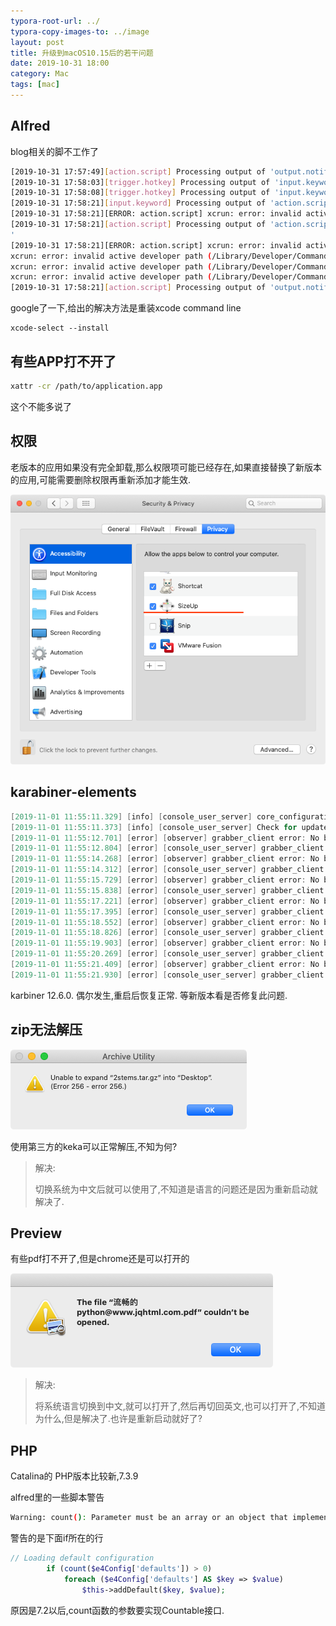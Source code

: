 ```yaml
---
typora-root-url: ../
typora-copy-images-to: ../image
layout: post
title: 升级到macOS10.15后的若干问题
date: 2019-10-31 18:00
category: Mac
tags: [mac]
---
```




## Alfred

blog相关的脚不工作了

```sh
[2019-10-31 17:57:49][action.script] Processing output of 'output.notification' with arg ''
[2019-10-31 17:58:03][trigger.hotkey] Processing output of 'input.keyword' with arg ''
[2019-10-31 17:58:08][trigger.hotkey] Processing output of 'input.keyword' with arg ''
[2019-10-31 17:58:21][input.keyword] Processing output of 'action.script' with arg '关键时候能救命 'xattr -cr /path/to/application.app''
[2019-10-31 17:58:21][ERROR: action.script] xcrun: error: invalid active developer path (/Library/Developer/CommandLineTools), missing xcrun at: /Library/Developer/CommandLineTools/usr/bin/xcrun
[2019-10-31 17:58:21][action.script] Processing output of 'action.script' with arg 'git pull error:
'
[2019-10-31 17:58:21][ERROR: action.script] xcrun: error: invalid active developer path (/Library/Developer/CommandLineTools), missing xcrun at: /Library/Developer/CommandLineTools/usr/bin/xcrun
xcrun: error: invalid active developer path (/Library/Developer/CommandLineTools), missing xcrun at: /Library/Developer/CommandLineTools/usr/bin/xcrun
xcrun: error: invalid active developer path (/Library/Developer/CommandLineTools), missing xcrun at: /Library/Developer/CommandLineTools/usr/bin/xcrun
xcrun: error: invalid active developer path (/Library/Developer/CommandLineTools), missing xcrun at: /Library/Developer/CommandLineTools/usr/bin/xcrun
[2019-10-31 17:58:21][action.script] Processing output of 'output.notification' with arg ''
```

google了一下,给出的解决方法是重装xcode command line

```
xcode-select --install
```



## 有些APP打不开了

```sh
xattr -cr /path/to/application.app
```

这个不能多说了



## 权限

老版本的应用如果没有完全卸载,那么权限项可能已经存在,如果直接替换了新版本的应用,可能需要删除权限再重新添加才能生效.

![screenshot_2019_1101_1224_13](/image/screenshot_2019_1101_1224_13.png)



## karabiner-elements

```verilog
[2019-11-01 11:55:11.329] [info] [console_user_server] core_configuration is updated.
[2019-11-01 11:55:11.373] [info] [console_user_server] Check for updates...
[2019-11-01 11:55:12.701] [error] [observer] grabber_client error: No buffer space available
[2019-11-01 11:55:12.804] [error] [console_user_server] grabber_client error: No buffer space available
[2019-11-01 11:55:14.268] [error] [observer] grabber_client error: No buffer space available
[2019-11-01 11:55:14.312] [error] [console_user_server] grabber_client error: No buffer space available
[2019-11-01 11:55:15.729] [error] [observer] grabber_client error: No buffer space available
[2019-11-01 11:55:15.838] [error] [console_user_server] grabber_client error: No buffer space available
[2019-11-01 11:55:17.221] [error] [observer] grabber_client error: No buffer space available
[2019-11-01 11:55:17.395] [error] [console_user_server] grabber_client error: No buffer space available
[2019-11-01 11:55:18.552] [error] [observer] grabber_client error: No buffer space available
[2019-11-01 11:55:18.826] [error] [console_user_server] grabber_client error: No buffer space available
[2019-11-01 11:55:19.903] [error] [observer] grabber_client error: No buffer space available
[2019-11-01 11:55:20.269] [error] [console_user_server] grabber_client error: No buffer space available
[2019-11-01 11:55:21.409] [error] [observer] grabber_client error: No buffer space available
[2019-11-01 11:55:21.930] [error] [console_user_server] grabber_client error: No buffer space available

```

karbiner 12.6.0. 偶尔发生,重启后恢复正常. 等新版本看是否修复此问题.



## zip无法解压

![screenshot_2019_1106_0929_33](/image/screenshot_2019_1106_0929_33.png)

使用第三方的keka可以正常解压,不知为何?

> 解决:
>
> 切换系统为中文后就可以使用了,不知道是语言的问题还是因为重新启动就解决了.





## Preview

有些pdf打不开了,但是chrome还是可以打开的

![screenshot_2019_1106_0432_27](/image/screenshot_2019_1106_0432_27.png)

> 解决:
>
> 将系统语言切换到中文,就可以打开了,然后再切回英文,也可以打开了,不知道为什么,但是解决了.也许是重新启动就好了?



## PHP

Catalina的 PHP版本比较新,7.3.9

alfred里的一些脚本警告


```sh
Warning: count(): Parameter must be an array or an object that implements Countable in /Users/bob/Nutstore/Preferences/alfred/Alfred.alfredpreferences/workflows/user.workflow.B0724C7A-42CF-490E-9CCE-7761BD21428F/e4WorkflowApp.php on line 51
```

警告的是下面if所在的行

```php
// Loading default configuration
		if (count($e4Config['defaults']) > 0)
			foreach ($e4Config['defaults'] AS $key => $value)
				$this->addDefault($key, $value);
```

原因是7.2以后,count函数的参数要实现Countable接口.